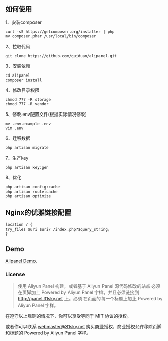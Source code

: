 ## 如何使用
1、安装composer

    curl -sS https://getcomposer.org/installer | php
    mv composer.phar /usr/local/bin/composer

2、拉取代码

    git clone https://github.com/guiduan/alipanel.git

3、安装依赖

    cd alipanel
    composer install

4、修改目录权限

    chmod 777 -R storage 
    chmod 777 -R vendor

5、修改.env配置文件(根据实际情况修改)

    mv .env.example .env
    vim .env

6、迁移数据

    php artisan migrate

7、生产key

    php artisan key:gen
    
8、优化

    php artisan config:cache
    php artisan route:cache
    php artisan optimize

## Nginx的优雅链接配置
    location / {
    try_files $uri $uri/ /index.php?$query_string;
    }

## Demo

[Alipanel Demo](http://panel.31sky.net).


### License

>使用 Aliyun Panel 构建，或者基于 Aliyun Panel 源代码修改的站点 必须 在页脚加上 Powered by Aliyun Panel 字样，并且必须链接到 http://panel.31sky.net 上。必须 在页面的每一个标题上加上 Powered by Aliyun Panel 字样。

在遵守以上规则的情况下，你可以享受等同于 MIT 协议的授权。

或者你可以联系 webmaster@31sky.net 购买商业授权，商业授权允许移除页脚和标题的 Powered by Aliyun Panel 字样。
